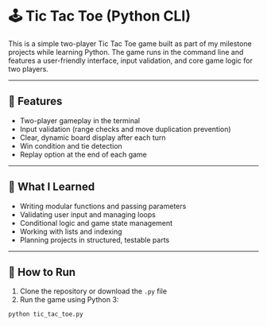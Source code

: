 # 🕹️ Tic Tac Toe (Python CLI)

This is a simple two-player Tic Tac Toe game built as part of my milestone projects while learning Python. The game runs in the command line and features a user-friendly interface, input validation, and core game logic for two players.

---

## 🎯 Features

- Two-player gameplay in the terminal
- Input validation (range checks and move duplication prevention)
- Clear, dynamic board display after each turn
- Win condition and tie detection
- Replay option at the end of each game

---

## 🧠 What I Learned

- Writing modular functions and passing parameters
- Validating user input and managing loops
- Conditional logic and game state management
- Working with lists and indexing
- Planning projects in structured, testable parts

---

## 🚀 How to Run

1. Clone the repository or download the `.py` file  
2. Run the game using Python 3:

```bash
python tic_tac_toe.py
